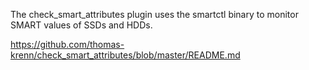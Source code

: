 The check_smart_attributes plugin uses the smartctl binary to monitor SMART values of SSDs and HDDs.

https://github.com/thomas-krenn/check_smart_attributes/blob/master/README.md
